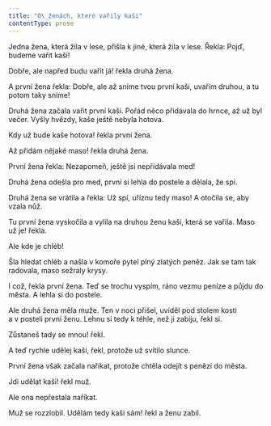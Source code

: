 ```yaml
---
title: "O\_ženách, které vařily kaši"
contentType: prose
---
```


Jedna žena, která žila v lese, přišla k jiné, která žila v lese. Řekla: Pojď, budeme vařit kaši!

Dobře, ale napřed budu vařit já! řekla druhá žena.

A první žena řekla: Dobře, ale až sníme tvou první kaši, uvařím druhou, a tu potom taky sníme!

Druhá žena začala vařit první kaši. Pořád něco přidávala do hrnce, až už byl večer. Vyšly hvězdy, kaše ještě nebyla hotova.

Kdy už bude kaše hotova! řekla první žena.

Až přidám nějaké maso! řekla druhá žena.

První žena řekla: Nezapomeň, ještě jsi nepřidávala med!

Druhá žena odešla pro med, první si lehla do postele a dělala, že spí.

Druhá žena se vrátila a řekla: Už spí, uříznu tedy maso! A otočila se, aby vzala nůž.

Tu první žena vyskočila a vylila na druhou ženu kaši, která se vařila. Maso už je! řekla.

Ale kde je chléb!

Šla hledat chléb a našla v komoře pytel plný zlatých peněz. Jak se tam tak radovala, maso sežraly krysy.

I což, řekla první žena. Teď se trochu vyspím, ráno vezmu peníze a půjdu do města. A lehla si do postele.

Ale druhá žena měla muže. Ten v noci přišel, uviděl pod stolem kosti a v posteli první ženu. Lehnu si tedy k téhle, než ji zabiju, řekl si.

Zůstaneš tady se mnou! řekl.

A teď rychle udělej kaši, řekl, protože už svítilo slunce.

První žena však začala naříkat, protože chtěla odejít s penězi do města.

Jdi udělat kaši! řekl muž.

Ale ona nepřestala naříkat.

Muž se rozzlobil. Udělám tedy kaši sám! řekl a ženu zabil.
